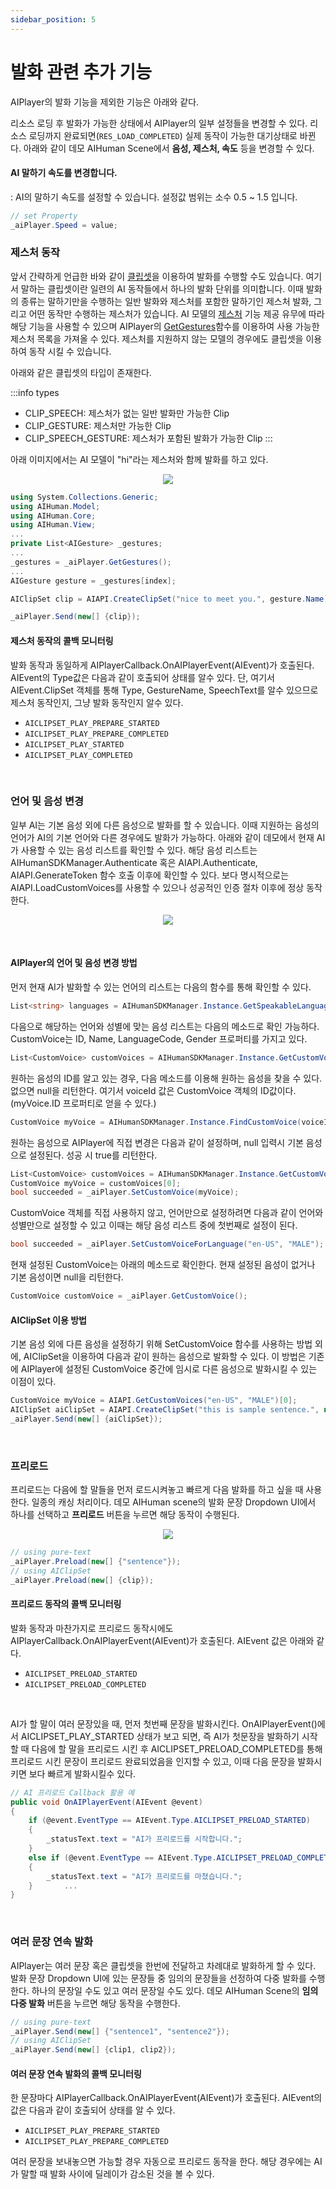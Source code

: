 ```yaml
---
sidebar_position: 5
---
```


# 발화 관련 추가 기능

AIPlayer의 발화 기능을 제외한 기능은 아래와 같다.

리소스 로딩 후 발화가 가능한 상태에서 AIPlayer의 일부 설정들을 변경할 수 있다. 리소스 로딩까지 완료되면(`RES_LOAD_COMPLETED`) 실제 동작이 가능한 대기상태로 바뀐다. 아래와 같이 데모 AIHuman Scene에서 **음성, 제스처, 속도** 등을 변경할 수 있다.

#### AI 말하기 속도를 변경합니다.

: AI의 말하기 속도를 설정할 수 있습니다. 설정값 범위는 소수 0.5 ~ 1.5 입니다.

```csharp
// set Property
_aiPlayer.Speed = value;
```

### 제스처 동작

앞서 간략하게 언급한 바와 같이 [클립셋](/aihuman/unity-sdk/apis/aiclipset)을 이용하여 발화를 수행할 수도 있습니다. 여기서 말하는 클립셋이란 일련의 AI 동작들에서 하나의 발화 단위를 의미합니다. 이때 발화의 종류는 말하기만을 수행하는 일반 발화와 제스처를 포함한 말하기인 제스처 발화, 그리고 어떤 동작만 수행하는 제스처가 있습니다. AI 모델의 [제스처](/aihuman/unity-sdk/apis/aigesture) 기능 제공 유무에 따라 해당 기능을 사용할 수 있으며 AIPlayer의 [GetGestures](/aihuman/unity-sdk/apis/aiplayer)함수를 이용하여 사용 가능한 제스처 목록을 가져올 수 있다. 제스처를 지원하지 않는 모델의 경우에도 클립셋을 이용하여 동작 시킬 수 있습니다.

아래와 같은 클립셋의 타입이 존재한다.

:::info types

- CLIP_SPEECH: 제스처가 없는 일반 발화만 가능한 Clip
- CLIP_GESTURE: 제스처만 가능한 Clip
- CLIP_SPEECH_GESTURE: 제스처가 포함된 발화가 가능한 Clip
:::

아래 이미지에서는 AI 모델이 "hi"라는 제스처와 함께 발화를 하고 있다.

<p align="center">
<img src="/img/aihuman/unity/aiplayer_gesture.png" style={{zoom: "40%"}} />
</p>

```csharp
using System.Collections.Generic;
using AIHuman.Model;
using AIHuman.Core;
using AIHuman.View;
...
private List<AIGesture> _gestures;
...
_gestures = _aiPlayer.GetGestures();
...
AIGesture gesture = _gestures[index];

AIClipSet clip = AIAPI.CreateClipSet("nice to meet you.", gesture.Name);

_aiPlayer.Send(new[] {clip});
```

#### 제스처 동작의 콜백 모니터링

발화 동작과 동일하게 AIPlayerCallback.OnAIPlayerEvent(AIEvent)가 호출된다. AIEvent의 Type값은 다음과 같이 호출되어 상태를 알수 있다. 단, 여기서 AIEvent.ClipSet 객체를 통해 Type, GestureName, SpeechText를 알수 있으므로 제스처 동작인지, 그냥 발화 동작인지 알수 있다.

- `AICLIPSET_PLAY_PREPARE_STARTED`
- `AICLIPSET_PLAY_PREPARE_COMPLETED`
- `AICLIPSET_PLAY_STARTED`
- `AICLIPSET_PLAY_COMPLETED`

<br/>

### 언어 및 음성 변경

일부 AI는 기본 음성 외에 다른 음성으로 발화를 할 수 있습니다. 이때 지원하는 음성의 언어가 AI의 기본 언어와 다른 경우에도 발화가 가능하다. 아래와 같이 데모에서 현재 AI가 사용할 수 있는 음성 리스트를 확인할 수 있다. 해당 음성 리스트는 AIHumanSDKManager.Authenticate 혹은 AIAPI.Authenticate, AIAPI.GenerateToken 함수 호출 이후에 확인할 수 있다. 보다 명시적으로는 AIAPI.LoadCustomVoices를 사용할 수 있으나 성공적인 인증 절차 이후에 정상 동작한다.

<p align="center">
<img src="/img/aihuman/unity/aiplayer_customvoice.png" style={{zoom: "40%"}} />
</p>

<br/>

#### AIPlayer의 언어 및 음성 변경 방법

먼저 현재 AI가 발화할 수 있는 언어의 리스트는 다음의 함수를 통해 확인할 수 있다.

```csharp
List<string> languages = AIHumanSDKManager.Instance.GetSpeakableLanguages(_aiPlayer.AIGender);
```

다음으로 해당하는 언어와 성별에 맞는 음성 리스트는 다음의 메소드로 확인 가능하다. CustomVoice는 ID, Name, LanguageCode, Gender 프로퍼티를 가지고 있다.

```csharp
List<CustomVoice> customVoices = AIHumanSDKManager.Instance.GetCustomVoices();
```

원하는 음성의 ID를 알고 있는 경우, 다음 메소드를 이용해 원하는 음성을 찾을 수 있다. 없으면 null을 리턴한다. 여기서 voiceId 값은 CustomVoice 객체의 ID값이다. (myVoice.ID 프로퍼티로 얻을 수 있다.)

```csharp
CustomVoice myVoice = AIHumanSDKManager.Instance.FindCustomVoice(voiceId);
```

원하는 음성으로 AIPlayer에 직접 변경은 다음과 같이 설정하며, null 입력시 기본 음성으로 설정된다. 성공 시 true를 리턴한다.

```csharp
List<CustomVoice> customVoices = AIHumanSDKManager.Instance.GetCustomVoices();
CustomVoice myVoice = customVoices[0];
bool succeeded = _aiPlayer.SetCustomVoice(myVoice);
```

CustomVoice 객체를 직접 사용하지 않고, 언어만으로 설정하려면 다음과 같이 언어와 성별만으로 설정할 수 있고 이때는 해당 음성 리스트 중에 첫번째로 설정이 된다.

```csharp
bool succeeded = _aiPlayer.SetCustomVoiceForLanguage("en-US", "MALE");
```

현재 설정된 CustomVoice는 아래의 메소드로 확인한다. 현재 설정된 음성이 없거나 기본 음성이면 null을 리턴한다.

```csharp
CustomVoice customVoice = _aiPlayer.GetCustomVoice();
```

#### AIClipSet 이용 방법

기본 음성 외에 다른 음성을 설정하기 위해 SetCustomVoice 함수를 사용하는 방법 외에, AIClipSet을 이용하여 다음과 같이 원하는 음성으로 발화할 수 있다. 이 방법은 기존에 AIPlayer에 설정된 CustomVoice 중간에 임시로 다른 음성으로 발화시킬 수 있는 이점이 있다.

```csharp
CustomVoice myVoice = AIAPI.GetCustomVoices("en-US", "MALE")[0];
AIClipSet aiClipSet = AIAPI.CreateClipSet("this is sample sentence.", null, myVoice);
_aiPlayer.Send(new[] {aiClipSet});
```

<br/>

### 프리로드

프리로드는 다음에 할 말들을 먼저 로드시켜놓고 빠르게 다음 발화를 하고 싶을 때 사용한다. 일종의 캐싱 처리이다. 데모 AIHuman scene의 발화 문장 Dropdown UI에서 하나를 선택하고 **프리로드** 버튼을 누르면 해당 동작이 수행된다.

<p align="center">
<img src="/img/aihuman/unity/aiplayer_preload.png" style={{zoom: "40%"}} />
</p>

```csharp
// using pure-text
_aiPlayer.Preload(new[] {"sentence"});
// using AIClipSet
_aiPlayer.Preload(new[] {clip});
```

#### 프리로드 동작의 콜백 모니터링

발화 동작과 마찬가지로 프리로드 동작시에도 AIPlayerCallback.OnAIPlayerEvent(AIEvent)가 호출된다. AIEvent 값은 아래와 같다.

- `AICLIPSET_PRELOAD_STARTED`
- `AICLIPSET_PRELOAD_COMPLETED`

<br/>

AI가 할 말이 여러 문장있을 때, 먼저 첫번째 문장을 발화시킨다. OnAIPlayerEvent()에서 AICLIPSET_PLAY_STARTED 상태가 보고 되면, 즉 AI가 첫문장을 발화하기 시작할 때 다음에 할 말을 프리로드 시킨 후 AICLIPSET_PRELOAD_COMPLETED를 통해 프리로드 시킨 문장이 프리로드 완료되었음을 인지할 수 있고, 이때 다음 문장을 발화시키면 보다 빠르게 발화시킬수 있다.

```csharp
// AI 프리로드 Callback 활용 예
public void OnAIPlayerEvent(AIEvent @event)
{
    if (@event.EventType == AIEvent.Type.AICLIPSET_PRELOAD_STARTED)
    {
        _statusText.text = "AI가 프리로드를 시작합니다.";
    }
    else if (@event.EventType == AIEvent.Type.AICLIPSET_PRELOAD_COMPLETED)
    {
        _statusText.text = "AI가 프리로드를 마쳤습니다.";
    }   	...
}
```

<br/>

### 여러 문장 연속 발화

AIPlayer는 여러 문장 혹은 클립셋을 한번에 전달하고 차례대로 발화하게 할 수 있다. 발화 문장 Dropdown UI에 있는 문장들 중 임의의 문장들을 선정하여 다중 발화를 수행한다. 하나의 문장일 수도 있고 여러 문장일 수도 있다. 데모 AIHuman Scene의 **임의 다중 발화** 버튼을 누르면 해당 동작을 수행한다.

```csharp
// using pure-text
_aiPlayer.Send(new[] {"sentence1", "sentence2"});
// using AIClipSet
_aiPlayer.Send(new[] {clip1, clip2});
```

#### 여러 문장 연속 발화의 콜백 모니터링

한 문장마다 AIPlayerCallback.OnAIPlayerEvent(AIEvent)가 호출된다. AIEvent의 값은 다음과 같이 호출되어 상태를 알 수 있다.

- `AICLIPSET_PLAY_PREPARE_STARTED`
- `AICLIPSET_PLAY_PREPARE_COMPLETED`

여러 문장을 보내놓으면 가능할 경우 자동으로 프리로드 동작을 한다. 해당 경우에는 AI가 말할 때 발화 사이에 딜레이가 감소된 것을 볼 수 있다.
